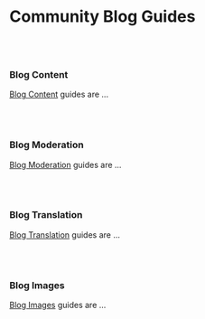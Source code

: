 # Community Blog Guides


<br>
<br>

### Blog Content
[Blog Content](blog-content/README.md) guides are ...


<br>
<br>

### Blog Moderation
[Blog Moderation](blog-moderation/README.md) guides are ...


<br>
<br>

### Blog Translation
[Blog Translation](blog-translation/README.md) guides are ...


<br>
<br>

### Blog Images
[Blog Images](blog-images/README.md) guides are ...